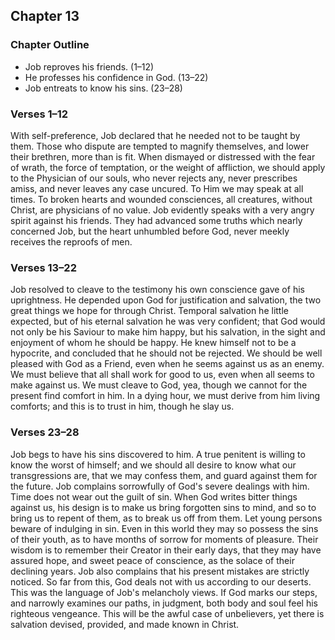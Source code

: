## Chapter 13

### Chapter Outline

- Job reproves his friends. (1–12)
- He professes his confidence in God. (13–22)
- Job entreats to know his sins. (23–28)

### Verses 1–12

With self-preference, Job declared that he needed not to be taught by them. Those who dispute are tempted to magnify themselves, and lower their brethren, more than is fit. When dismayed or distressed with the fear of wrath, the force of temptation, or the weight of affliction, we should apply to the Physician of our souls, who never rejects any, never prescribes amiss, and never leaves any case uncured. To Him we may speak at all times. To broken hearts and wounded consciences, all creatures, without Christ, are physicians of no value. Job evidently speaks with a very angry spirit against his friends. They had advanced some truths which nearly concerned Job, but the heart unhumbled before God, never meekly receives the reproofs of men.

### Verses 13–22

Job resolved to cleave to the testimony his own conscience gave of his uprightness. He depended upon God for justification and salvation, the two great things we hope for through Christ. Temporal salvation he little expected, but of his eternal salvation he was very confident; that God would not only be his Saviour to make him happy, but his salvation, in the sight and enjoyment of whom he should be happy. He knew himself not to be a hypocrite, and concluded that he should not be rejected. We should be well pleased with God as a Friend, even when he seems against us as an enemy. We must believe that all shall work for good to us, even when all seems to make against us. We must cleave to God, yea, though we cannot for the present find comfort in him. In a dying hour, we must derive from him living comforts; and this is to trust in him, though he slay us.

### Verses 23–28

Job begs to have his sins discovered to him. A true penitent is willing to know the worst of himself; and we should all desire to know what our transgressions are, that we may confess them, and guard against them for the future. Job complains sorrowfully of God's severe dealings with him. Time does not wear out the guilt of sin. When God writes bitter things against us, his design is to make us bring forgotten sins to mind, and so to bring us to repent of them, as to break us off from them. Let young persons beware of indulging in sin. Even in this world they may so possess the sins of their youth, as to have months of sorrow for moments of pleasure. Their wisdom is to remember their Creator in their early days, that they may have assured hope, and sweet peace of conscience, as the solace of their declining years. Job also complains that his present mistakes are strictly noticed. So far from this, God deals not with us according to our deserts. This was the language of Job's melancholy views. If God marks our steps, and narrowly examines our paths, in judgment, both body and soul feel his righteous vengeance. This will be the awful case of unbelievers, yet there is salvation devised, provided, and made known in Christ.

